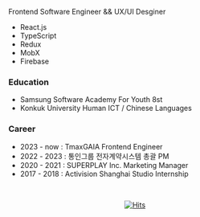 Frontend Software Engineer && UX/UI Desginer
- React.js 
- TypeScript 
- Redux
- MobX 
- Firebase
       

### Education
- Samsung Software Academy For Youth 8st
- Konkuk University Human ICT / Chinese Languages 

### Career
- 2023 - now : TmaxGAIA Frontend Engineer
- 2022 - 2023 : 통인그룹 전자계약시스템 총괄 PM 
- 2020 - 2021 : SUPERPLAY Inc. Marketing Manager
- 2017 - 2018 : Activision Shanghai Studio Internship
<br>
 
<div align=center>
  
[![Hits](https://hits.seeyoufarm.com/api/count/incr/badge.svg?url=https%3A%2F%2Fgithub.com%2Fgyoogle%2Fhit-counter&count_bg=%2379C83D&title_bg=%23555555&icon=&icon_color=%23E7E7E7&title=hits&edge_flat=false)](https://hits.seeyoufarm.com)
 
</div>

 
